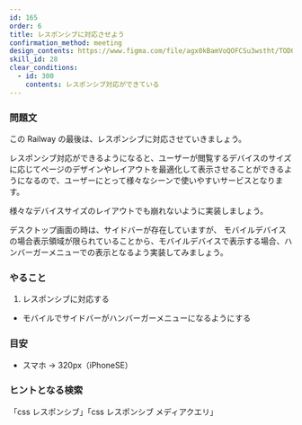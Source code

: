 ```yaml
---
id: 165
order: 6
title: レスポンシブに対応させよう
confirmation_method: meeting
design_contents: https://www.figma.com/file/agx0kBamVoQOFCSu3wstht/TODO_app?node-id=0%3A1
skill_id: 28
clear_conditions:
  - id: 300
    contents: レスポンシブ対応ができている
---
```


### 問題文

この Railway の最後は、レスポンシブに対応させていきましょう。

レスポンシブ対応ができるようになると、ユーザーが閲覧するデバイスのサイズに応じてページのデザインやレイアウトを最適化して表示させることができるようになるので、ユーザーにとって様々なシーンで使いやすいサービスとなります。

様々なデバイスサイズのレイアウトでも崩れないように実装しましょう。

デスクトップ画面の時は、サイドバーが存在していますが、
モバイルデバイスの場合表示領域が限られていることから、モバイルデバイスで表示する場合、ハンバーガーメニューでの表示となるよう実装してみましょう。

### やること

1. レスポンシブに対応する
  - モバイルでサイドバーがハンバーガーメニューになるようにする

### 目安

- スマホ → 320px（iPhoneSE）

### ヒントとなる検索

「css レスポンシブ」「css レスポンシブ メディアクエリ」

